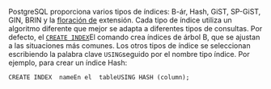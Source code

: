 PostgreSQL proporciona varios tipos de índices: B-ár, Hash, GiST, SP-GiST, GIN, BRIN y la [floración de](https://www.postgresql.org/docs/current/bloom.html) extensión. Cada tipo de índice utiliza un algoritmo diferente que mejor se adapta a diferentes tipos de consultas. Por defecto, el  [`CREATE INDEX`](https://www.postgresql.org/docs/current/sql-createindex.html)El comando crea índices de árbol B, que se ajustan a las situaciones más  comunes. Los otros tipos de índice se seleccionan escribiendo la palabra clave  `USING`seguido por el nombre tipo índice. Por ejemplo, para crear un índice Hash:

```
CREATE INDEX  nameEn el  tableUSING HASH (column);
```